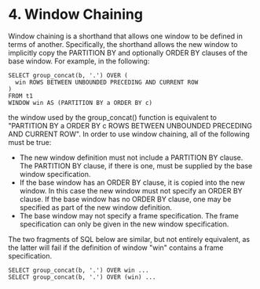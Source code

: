 # 4\. Window Chaining



Window chaining is a shorthand that allows one window to be defined in terms
of another. Specifically, the shorthand allows the new window to implicitly
copy the PARTITION BY and optionally ORDER BY clauses of the base window. For
example, in the following:




```
SELECT group_concat(b, '.') OVER (
  win ROWS BETWEEN UNBOUNDED PRECEDING AND CURRENT ROW
)
FROM t1
WINDOW win AS (PARTITION BY a ORDER BY c)

```


the window used by the group\_concat() function is equivalent
to "PARTITION BY a ORDER BY c ROWS BETWEEN UNBOUNDED PRECEDING
AND CURRENT ROW". In order to use window
chaining, all of the following must be true:



* The new window definition must not include a PARTITION BY clause. The
 PARTITION BY clause, if there is one, must be supplied by the base
 window specification.
* If the base window has an ORDER BY clause, it is copied into the new
 window. In this case the new window must not specify an ORDER BY clause.
 If the base window has no ORDER BY clause, one may be specified as part
 of the new window definition.
* The base window may not specify a frame specification. The frame
 specification can only be given in the new window specification.


The two fragments of SQL below are similar, but not entirely equivalent, as
the latter will fail if the definition of window "win" contains a frame
specification.




```
SELECT group_concat(b, '.') OVER win ...
SELECT group_concat(b, '.') OVER (win) ...

```


